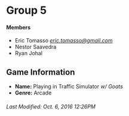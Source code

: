 # Group 5

#### Members
- Eric Tomasso *eric.tomasso@gmail.com*
- Nestor Saavedra
- Ryan Johal

## Game Information
- **Name:** Playing in Traffic Simulator *w/ Goats*
- **Genre:** Arcade

###### Last Modified: Oct. 6, 2016 12:26PM
 

